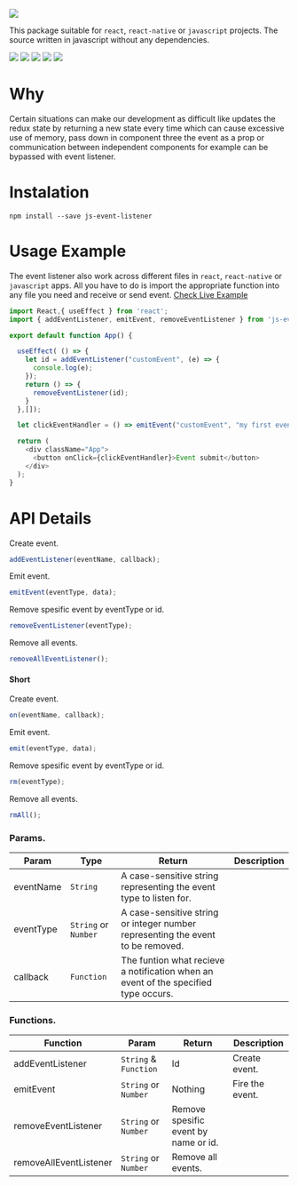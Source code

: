 ![](https://i.ibb.co/p48WrSR/JS-EVENT-LISTENER.png)

This package suitable for ```react```, ```react-native``` or ```javascript``` projects. The source written in javascript without any dependencies.

![](https://img.shields.io/npm/dw/js-event-listener?style=flat-square) ![](https://img.shields.io/github/languages/top/davidkern13/js-event-listener?color=yellow&style=flat-square) ![](https://img.shields.io/github/languages/code-size/davidkern13/js-event-listener?color=green&style=flat-square) ![](https://img.shields.io/badge/test-passing-brightgreen?style=flat-square) ![](https://img.shields.io/badge/Dependencies-0-blueviolet?style=flat-square)  

# Why

Certain situations can make our development as difficult like updates the redux state by returning a new state every time which can cause excessive use of memory, pass down in component three the event as a prop or communication between independent components for example can be bypassed with event listener.

# Instalation

```
npm install --save js-event-listener
```

# Usage Example

The event listener also work across different files in ```react```, ```react-native``` or ```javascript``` apps. All you have to do is import the appropriate function into any file you need and receive or send event. [Check Live Example](https://codesandbox.io/s/js-event-listener-xs0lh?file=/src/App.js)

```JavaScript
import React,{ useEffect } from 'react'; 
import { addEventListener, emitEvent, removeEventListener } from 'js-event-listener';

export default function App() {

  useEffect( () => {
    let id = addEventListener("customEvent", (e) => {
      console.log(e);
    });
    return () => {
      removeEventListener(id);
    }
  },[]);

  let clickEventHandler = () => emitEvent("customEvent", "my first event!");

  return (
    <div className="App">
      <button onClick={clickEventHandler}>Event submit</button>
    </div>
  );
}
```


# API Details

Create event.
```JavaScript
addEventListener(eventName, callback);
``` 
Emit event.
```JavaScript
emitEvent(eventType, data);
```
Remove spesific event by eventType or id.
```JavaScript
removeEventListener(eventType);
```
Remove all events.
```JavaScript
removeAllEventListener();
```

#### Short

Create event.
```JavaScript
on(eventName, callback);
``` 
Emit event.
```JavaScript
emit(eventType, data);
``` 
Remove spesific event by eventType or id.
```JavaScript
rm(eventType);
``` 
Remove all events.
```JavaScript
rmAll();
``` 

### Params.

| Param  | Type | Return | Description |
| ------------- | ------------- | ------------- | ------------- | 
| eventName | ```String``` | A case-sensitive string representing the event type to listen for. | 
| eventType | ```String``` or ```Number``` | A case-sensitive string or integer number representing the event to be removed. | 
| callback | ```Function``` | The funtion what recieve a notification when an event of the specified type occurs. | 

### Functions.

| Function | Param | Return | Description |
| ------------- | ------------- | ------------- | ------------- | 
| addEventListener | ```String``` & ```Function``` | Id | Create event. | 
| emitEvent | ```String``` or ```Number``` | Nothing | Fire the event. | 
| removeEventListener | ```String``` or ```Number``` | Remove spesific event by name or id. | 
| removeAllEventListener | ```String``` or ```Number``` | Remove all events. | 
